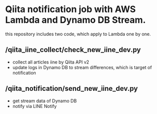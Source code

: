 # Qiita notification job with AWS Lambda and Dynamo DB Stream. 
this repository includes two code, which apply to Lambda one by one.

## /qiita_iine_collect/check_new_iine_dev.py
- collect all articles iine by Qiita API v2
- update logs in Dynamo DB to stream differences, which is target of notification

## /qiita_notification/send_new_iine_dev.py
- get stream data of Dynamo DB
- notify via LINE Notify
